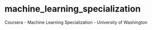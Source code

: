 # machine_learning_specialization
Coursera - Machine Learning Specialization - University of Washington
